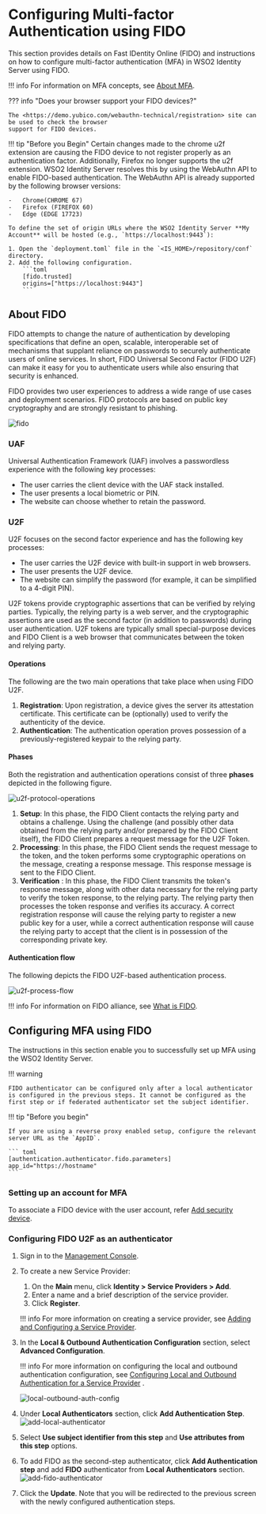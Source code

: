 # Configuring Multi-factor Authentication using FIDO

This section provides details on Fast IDentity Online (FIDO) and instructions on how to configure multi-factor authentication (MFA) in WSO2 Identity Server using FIDO.

!!! info 
    For information on MFA concepts, see [About MFA](../../learn/multi-factor-authentication). 

??? info "Does your browser support your FIDO devices?"
    
    The <https://demo.yubico.com/webauthn-technical/registration> site can be used to check the browser
    support for FIDO devices.
    
!!! tip "Before you Begin"
    Certain changes made to the chrome u2f extension are causing the FIDO device to not register properly as an authentication factor. Additionally, Firefox no longer supports the u2f extension. WSO2 Identity Server resolves this by using the WebAuthn API to enable FIDO-based authentication. The WebAuthn API is already supported by the following browser versions:
    
    -   Chrome(CHROME 67) 
    -   Firefox (FIREFOX 60)
    -   Edge (EDGE 17723)

    To define the set of origin URLs where the WSO2 Identity Server **My Account** will be hosted (e.g., `https://localhost:9443`):

    1. Open the `deployment.toml` file in the `<IS_HOME>/repository/conf` directory.
    2. Add the following configuration.
        ```toml
        [fido.trusted]
        origins=["https://localhost:9443"]
        ``` 
                                                                                                                                                         
## About FIDO

FIDO attempts to change the nature of authentication by developing specifications that define an open, scalable, interoperable set of mechanisms that supplant reliance on passwords to securely authenticate users of online services. In short, FIDO Universal Second Factor (FIDO U2F) can make it easy for you to authenticate users while also ensuring that security is enhanced. 

FIDO provides two user experiences to address a wide range of use cases and deployment scenarios. FIDO protocols are based on public key cryptography and are strongly resistant to phishing.

![fido](../assets/img/using-wso2-identity-server/fido.png)

### UAF 

Universal Authentication Framework (UAF) involves a passwordless experience with the following key processes:

-   The user carries the client device with the UAF stack installed. 
-   The user presents a local biometric or PIN.
-   The website can choose whether to retain the password.

### U2F 

U2F focuses on the second factor experience and has the following key processes:

-   The user carries the U2F device with built-in support in web
    browsers.
-   The user presents the U2F device.
-   The website can simplify the password (for example, it can be
    simplified to a 4-digit PIN).

U2F tokens provide cryptographic assertions that can be verified by relying parties. Typically, the relying party is a web server, and the cryptographic assertions are used as the second factor (in addition to passwords) during user authentication. U2F tokens are typically small special-purpose devices and FIDO Client is a web browser that communicates between the token and relying party.

#### Operations

The following are the two main operations that take place when using FIDO U2F.

1.  **Registration**: Upon registration, a device gives the server its attestation certificate. This certificate can be (optionally) used to verify the authenticity of the device.
2.  **Authentication**: The authentication operation proves possession of a previously-registered keypair to the relying party.

#### Phases

Both the registration and authentication operations consist of three **phases** depicted in the following figure.

![u2f-protocol-operations](../assets/img/using-wso2-identity-server/u2f-protocol-operations.png)

1.  **Setup**: In this phase, the FIDO Client contacts the relying party and obtains a challenge. Using the challenge (and possibly other data obtained from the relying party and/or prepared by the FIDO Client itself), the FIDO Client prepares a request message for the U2F Token.
2.  **Processing**: In this phase, the FIDO Client sends the request message to the token, and the token performs some cryptographic operations on the message, creating a response message. This response message is sent to the FIDO Client. 
3.  **Verification** : In this phase, the FIDO Client transmits the token's response message, along with other data necessary for the relying party to verify the token response, to the relying party.     The relying party then processes the token response and verifies its accuracy. A correct registration response will cause the relying party to register a new public key for a user, while a correct authentication response will cause the relying party to accept that the client is in possession of the corresponding private key.

#### Authentication flow

The following depicts the FIDO U2F-based authentication process.

![u2f-process-flow](../assets/img/using-wso2-identity-server/u2f-process-flow.png) 

!!! info 
    For information on FIDO alliance, see [What is FIDO](https://fidoalliance.org/about/what-is-fido/). 


## Configuring MFA using FIDO

The instructions in this section enable you to successfully set up MFA using the WSO2 Identity Server.

!!! warning
    
    FIDO authenticator can be configured only after a local authenticator is configured in the previous steps. It cannot be configured as the first step or if federated authenticator set the subject identifier.
    
    
!!! tip "Before you begin"
    
    If you are using a reverse proxy enabled setup, configure the relevant server URL as the `AppID`.
    
    ``` toml
    [authentication.authenticator.fido.parameters]
    app_id="https://hostname"
    ```


### Setting up an account for MFA
To associate a FIDO device with the user account, refer [Add security device](../learn/my-account.md#add-security-device).
  

### Configuring FIDO U2F as an authenticator

1.  Sign in to the [Management Console](../../setup/getting-started-with-the-management-console). 
2.  To create a new Service Provider:
    1.  On the **Main** menu, click **Identity > Service Providers > Add**. 
    2.  Enter a name and a brief description of the service provider. 
    3.  Click **Register**. 

    !!! info 
        For more information on creating a service provider, see [Adding and Configuring a Service Provider](../../learn/adding-and-configuring-a-service-provider).


3.  In the **Local & Outbound Authentication Configuration** section, select **Advanced Configuration**.

    !!! info 
        For more information on configuring the local and outbound
        authentication configuration, see [Configuring Local and Outbound
        Authentication for a Service
        Provider](../../learn/configuring-local-and-outbound-authentication-for-a-service-provider)
        .

    ![local-outbound-auth-config](../assets/img/using-wso2-identity-server/local-outbound-auth-config.png)

4.  Under **Local Authenticators** section, click **Add Authentication Step**.  
    ![add-local-authenticator](../assets/img/using-wso2-identity-server/add-local-authenticator.png)
5.  Select **Use subject identifier from this step** and **Use attributes from this step** options.
6.  To add FIDO as the second-step authenticator, click **Add Authentication step** and add **FIDO** authenticator from **Local Authenticators** section. 
    ![add-fido-authenticator](../assets/img/using-wso2-identity-server/add-fido-authenticator.png)
7.  Click the **Update**. Note that you will be redirected to the previous screen with the newly configured authentication steps.
